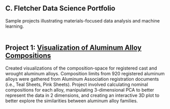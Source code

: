 ## C. Fletcher Data Science Portfolio
Sample projects illustrating materials-focused data analysis and machine learning.
<br>
<br>

Project 1: [Visualization of Aluminum Alloy Compositions](https://nbviewer.org/github/fletcherMSE/al_comp/blob/main/composition.ipynb)
---
Created visualizations of the composition-space for registered cast and wrought aluminum alloys. Composition limits from 920 registered aluminum alloys were gathered from Aluminum Association registration documents (i.e., Teal Sheets, Pink Sheets). Project involved calculating nominal compositions for each alloy, manipulating 3-dimensional PCA to better represent the data in 2 dimensions, and creating an interactive 3D plot to better explore the similarities between aluminum alloy families.



